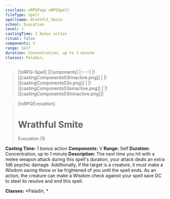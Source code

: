 ```yaml
---
cssclass: oRPGPage oRPGSpell
fileType: spell
spellname: Wrathful_Smite
school: Evocation
level: 1
castingTime: 1 bonus action
ritual: false
components: V
range: Self
duration: Concentration, up to 1 minute
classes: Paladin,
---
```

> [!oRPG-Spell]
> |Components|
> |:---:|
> |![[castingComponents03rinactive.png]] |
> |![[castingComponents03v.png]] |
> |![[castingComponents03sinactive.png]] |
> |![[castingComponents03minactive.png]]|

> [!oRPGEvocation]
>#  Wrathful Smite
> Evocation  (1)

**Casting Time:** 1 bonus action
**Components:** V
**Range:** Self
**Duration:**  Concentration, up to 1 minute
**Description:**
The next time you hit with a melee weapon attack during this spell's duration, your attack deals an extra 1d6 psychic damage. Additionally, if the target is a creature, it must make a Wisdom saving throw or be frightened of you until the spell ends. As an action, the creature can make a Wisdom check against your spell save DC to steel its resolve and end this spell.



**Classes:**  *Paladin, *


